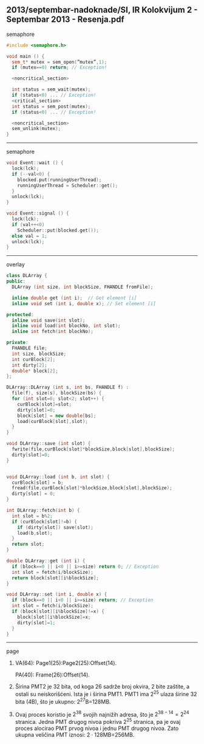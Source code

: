 2013/septembar-nadoknade/SI, IR Kolokvijum 2 - Septembar 2013 - Resenja.pdf
--------------------------------------------------------------------------------
semaphore
```cpp
#include <semaphore.h>

void main () {
  sem_t* mutex = sem_open(”mutex”,1);
  if (mutex==0) return; // Exception!

  <noncritical_section>

  int status = sem_wait(mutex);
  if (status<0) ... // Exception!
  <critical_section>
  int status = sem_post(mutex);
  if (status<0) ... // Exception!

  <noncritical_section>
  sem_unlink(mutex);
}
```

--------------------------------------------------------------------------------
semaphore
```cpp
void Event::wait () {
  lock(lck);
  if (--val<0) {
    blocked.put(runningUserThread);
    runningUserThread = Scheduler::get();
  }
  unlock(lck);
}

void Event::signal () {
  lock(lck);
  if (val++<0)
    Scheduler::put(blocked.get());
  else val = 1;
  unlock(lck);
}
```

--------------------------------------------------------------------------------
overlay
```cpp
class DLArray {
public:
  DLArray (int size, int blockSize, FHANDLE fromFile);

  inline double get (int i);  // Get element [i]
  inline void set (int i, double x); // Set element [i]

protected:
  inline void save(int slot);
  inline void load(int blockNo, int slot);
  inline int fetch(int blockNo);

private:
  FHANDLE file;
  int size, blockSize;
  int curBlock[2];
  int dirty[2];
  double* block[2];
};

DLArray::DLArray (int s, int bs, FHANDLE f) :
  file(f), size(s), blockSize(bs) {
  for (int slot=0; slot<2; slot++) {
    curBlock[slot]=slot;
    dirty[slot]=0;
    block[slot] = new double[bs];
    load(curBlock[slot],slot);
  }
}

void DLArray::save (int slot) {
  fwrite(file,curBlock[slot]*blockSize,block[slot],blockSize);
  dirty[slot]=0;
}


void DLArray::load (int b, int slot) {
  curBlock[slot] = b;
  fread(file,curBlock[slot]*blockSize,block[slot],blockSize);
  dirty[slot] = 0;
}

int DLArray::fetch(int b) {
  int slot = b%2;
  if (curBlock[slot]!=b) {
    if (dirty[slot]) save(slot);
    load(b,slot);
  }
  return slot;
}

double DLArray::get (int i) {
  if (block==0 || i<0 || i>=size) return 0; // Exception
  int slot = fetch(i/blockSize);
  return block[slot][i%blockSize];
}

void DLArray::set (int i, double x) {
  if (block==0 || i<0 || i>=size) return; // Exception
  int slot = fetch(i/blockSize);
  if (block[slot][i%blockSize]!=x) {
    block[slot][i%blockSize]=x;
    dirty[slot]=1;
  }
}
```

--------------------------------------------------------------------------------
page
1. VA(64): Page1(25):Page2(25):Offset(14).

   PA(40): Frame(26):Offset(14).
2. Širina PMT2 je 32 bita, od koga 26 sadrže broj okvira, 2 bite zaštite, a ostali su
neiskorišćeni. Ista je i širina PMT1. PMT1 ima $2^{25}$ ulaza širine 32 bita (4B), što je ukupno: $2^{27}$B=128MB.
3. Ovaj proces koristio je $2^{38}$ svojih najnižih adresa, što je $2^{38-14}=2^{24}$ stranica. Jedna PMT
drugog nivoa pokriva $2^{25}$ stranica, pa je ovaj proces alocirao PMT prvog nivoa i jednu PMT
drugog nivoa. Zato ukupna veličina PMT iznosi: $2 \cdot 128$MB=256MB.
